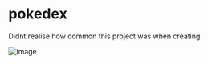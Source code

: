 # pokedex

Didnt realise how common this project was when creating

![image](https://user-images.githubusercontent.com/75124951/151722494-0cc96467-a162-4ae6-ae52-d208f37ecbc6.png)
